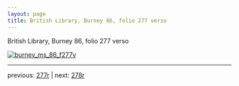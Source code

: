```yaml
---
layout: page
title: British Library, Burney 86, folio 277 verso
---
```


British Library, Burney 86, folio 277 verso

[![burney_ms_86_f277v](http://www.homermultitext.org/iipsrv?IIIF=/project/homer/pyramidal/deepzoom/bl/burney86imgs/v1/burney_ms_86_f277v.tif/full/800,/0/default.jpg)](http://www.homermultitext.org/ict2/?urn=urn:cite2:bl:burney86imgs.v1:burney_ms_86_f277v) 

---

previous:  [277r](../277r/) | next: [278r](../278r/)